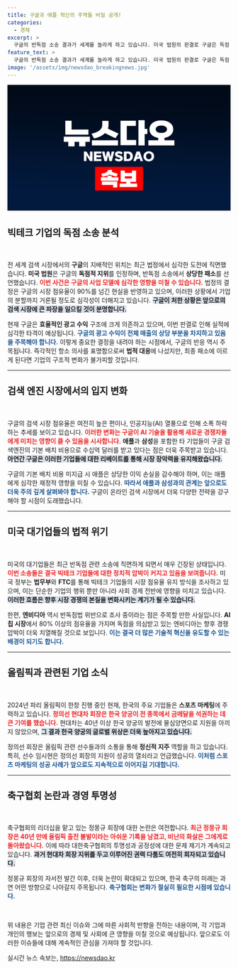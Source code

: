 ```yaml
---
title: 구글과 애플 혁신의 주역들 비밀 공개!
categories:
  - 경제
excerpt: >
  구글의 반독점 소송 결과가 세계를 놀라게 하고 있습니다. 미국 법원의 판결로 구글은 독점 지위 유지를 어렵게 되며, 기업 분할 우려까지 커지고 있죠. 애플과 삼성 등도 큰 타격을 받을 전망입니다. 클릭해서 전체 내용을 확인하세요!
feature_text: >
  구글의 반독점 소송 결과가 세계를 놀라게 하고 있습니다. 미국 법원의 판결로 구글은 독점 지위 유지를 어렵게 되며, 기업 분할 우려까지 커지고 있죠. 애플과 삼성 등도 큰 타격을 받을 전망입니다. 클릭해서 전체 내용을 확인하세요!
image: '/assets/img/newsdao_breakingnews.jpg'
---
```


<p><img src="/assets/img/newsdao_breakingnews.jpg" alt="bookingtag 속보" /></p>

<h2 data-ke-size="size26">빅테크 기업의 독점 소송 분석</h2>

<p data-ke-size="size16">&nbsp;</p>

<p>전 세계 검색 시장에서의 <strong>구글</strong>의 지배적인 위치는 최근 법정에서 심각한 도전에 직면했습니다. <strong>미국 법원</strong>은 구글의 <strong>독점적 지위</strong>를 인정하며, 반독점 소송에서 <strong>상당한 패소</strong>를 선언했습니다. <b><span style="color: #ee2323;">이번 사건은 구글의 사업 모델에 심각한 영향을 미칠 수 있습니다.</span></b> 법정의 결정은 구글의 시장 점유율이 90%를 넘긴 현실을 반영하고 있으며, 이러한 상황에서 기업의 분할까지 거론될 정도로 심각성이 더해지고 있습니다. <b><span style="background-color: #21538527;">구글이 처한 상황은 앞으로의 검색 시장에 큰 파장을 일으킬 것이 분명합니다.</span></b> </p>

<p>현재 구글은 <strong>효율적인 광고 수익</strong> 구조에 크게 의존하고 있으며, 이번 판결로 인해 실적에 심각한 타격이 예상됩니다. <b><span style="color: #1a5490;">구글의 광고 수익이 전체 매출의 상당 부분을 차지하고 있음을 주목해야 합니다.</span></b> 이렇게 중요한 결정을 내려야 하는 시점에서, 구글의 반응 역시 주목됩니다. 즉각적인 항소 의사를 표명함으로써 <strong>법적 대응</strong>에 나섰지만, 최종 패소에 이르게 된다면 기업의 구조적 변화가 불가피할 것입니다.</p>

<hr>

<h2 data-ke-size="size26">검색 엔진 시장에서의 입지 변화</h2>

<p data-ke-size="size16">&nbsp;</p>

<p>구글의 검색 시장 점유율은 여전히 높은 편이나, 인공지능(AI) 열풍으로 인해 소폭 하락하는 추세를 보이고 있습니다. <b><span style="color: #ee2323;">이러한 변화는 구글이 <strong>AI 기술</strong>을 활용해 새로운 경쟁자들에게 미치는 영향이 클 수 있음을 시사합니다.</span></b> <strong>애플</strong>과 <strong>삼성</strong>을 포함한 타 기업들이 구글 검색엔진의 기본 배치 비용으로 수십억 달러를 받고 있다는 점은 더욱 주목받고 있습니다. <b><span style="background-color: #21538527;">아연간 구글은 이러한 기업들에 대한 리베이트를 통해 시장 장악력을 유지해왔습니다.</span></b></p>

<p>구글의 기본 배치 비용 미지급 시 애플은 상당한 이익 손실을 감수해야 하며, 이는 애플에게 심각한 재정적 영향을 미칠 수 있습니다. <b><span style="color: #1a5490;">따라서 애플과 삼성과의 관계는 앞으로도 더욱 주의 깊게 살펴봐야 합니다.</span></b> 구글이 온라인 검색 시장에서 더욱 다양한 전략을 강구해야 할 시점이 도래했습니다.</p>

<hr>

<h2 data-ke-size="size26">미국 대기업들의 법적 위기</h2>

<p data-ke-size="size16">&nbsp;</p>

<p>미국의 대기업들은 최근 반독점 관련 소송에 직면하게 되면서 매우 긴장된 상태입니다. <b><span style="color: #ee2323;">이번 소송들은 결국 빅테크 기업들에 대한 정치적 압박이 커지고 있음을 보여줍니다.</span></b> 미국 정부는 <strong>법무부</strong>와 <strong>FTC</strong>를 통해 빅테크 기업들의 시장 점유율 유지 방식을 조사하고 있으며, 이는 단순한 기업의 행위 뿐만 아니라 사회 경제 전반에 영향을 미치고 있습니다. <b><span style="background-color: #21538527;">이러한 흐름은 향후 <strong>시장 경쟁</strong>의 본질을 변화시키는 계기가 될 수 있습니다.</span></b> </p>

<p>한편, <strong>엔비디아</strong> 역시 반독점법 위반으로 조사 중이라는 점은 주목할 만한 사실입니다. <strong>AI 칩 시장</strong>에서 80% 이상의 점유율을 가지며 독점을 의심받고 있는 엔비디아는 향후 경쟁 압박이 더욱 치열해질 것으로 보입니다. <b><span style="color: #1a5490;">이는 결국 더 많은 기술적 혁신을 유도할 수 있는 배경이 되기도 합니다.</span></b></p>

<hr>

<h2 data-ke-size="size26">올림픽과 관련된 기업 소식</h2>

<p data-ke-size="size16">&nbsp;</p>

<p>2024년 파리 올림픽이 한창 진행 중인 현재, 한국의 주요 기업들은 <strong>스포츠 마케팅</strong>에 주력하고 있습니다. <b><span style="color: #ee2323;">정의선 현대차 회장은 한국 양궁이 전 종목에서 금메달을 석권하는 데 큰 기여를 했습니다.</span></b> 현대차는 40년 이상 한국 양궁의 발전에 물심양면으로 지원을 아끼지 않았으며, <b><span style="background-color: #21538527;">그 결과 한국 양궁의 글로벌 위상은 더욱 높아지고 있습니다.</span></b> </p>

<p>정의선 회장은 올림픽 관련 선수들과의 소통을 통해 <strong>정신적 지주</strong> 역할을 하고 있습니다. 특히, 선수 임시현은 정의선 회장의 지원이 성공의 열쇠라고 언급했습니다. <b><span style="color: #1a5490;">이처럼 스포츠 마케팅의 성공 사례가 앞으로도 지속적으로 이어지길 기대합니다.</span></b></p>

<hr>

<h2 data-ke-size="size26">축구협회 논란과 경영 투명성</h2>

<p data-ke-size="size16">&nbsp;</p>

<p>축구협회의 리더십을 맡고 있는 정몽규 회장에 대한 논란은 여전합니다. <b><span style="color: #ee2323;">최근 정몽규 회장은 40년 만에 올림픽 출전 불발이라는 아쉬운 기록을 남겼고, 비난의 화살은 그에게로 돌아왔습니다.</span></b> 이에 따라 대한축구협회의 투명성과 공정성에 대한 문제 제기가 계속되고 있습니다. <b><span style="background-color: #21538527;">과거 현대차 회장 지위를 두고 이루어진 권력 다툼도 여전히 회자되고 있습니다.</span></b> </p>

<p>정몽규 회장의 자서전 발간 이후, 더욱 논란이 확대되고 있으며, 한국 축구의 미래는 과연 어떤 방향으로 나아갈지 주목됩니다. <b><span style="color: #1a5490;">축구협회는 변화가 절실히 필요한 시점에 있습니다.</span></b></p>

<p data-ke-size="size16">&nbsp;</p> 

<p>위 내용은 기업 관련 최신 이슈와 그에 따른 사회적 반향을 전하는 내용이며, 각 기업과 개인의 행보는 앞으로의 경제 및 사회에 큰 영향을 미칠 것으로 예상됩니다. 앞으로도 이러한 이슈들에 대해 계속적인 관심을 가져야 할 것입니다. </p>

<p data-ke-size="size16"></p>
실시간 뉴스 속보는, <a href="https://newsdao.kr" rel="dofollow">https://newsdao.kr</a>


